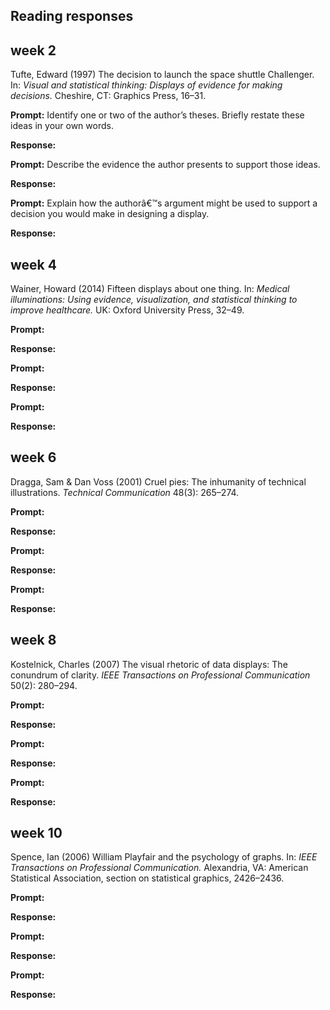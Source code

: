 
## Reading responses

## week 2

Tufte, Edward (1997) The decision to launch the space shuttle
Challenger. In: *Visual and statistical thinking: Displays of evidence
for making decisions.* Cheshire, CT: Graphics Press, 16–31.

**Prompt:** Identify one or two of the author’s theses. Briefly restate
these ideas in your own words.

**Response:**

**Prompt:** Describe the evidence the author presents to support those
ideas.

**Response:**

**Prompt:** Explain how the authorâ€™s argument might be used to support
a decision you would make in designing a display.

**Response:**

## week 4

Wainer, Howard (2014) Fifteen displays about one thing. In: *Medical
illuminations: Using evidence, visualization, and statistical thinking
to improve healthcare.* UK: Oxford University Press, 32–49.

**Prompt:**

**Response:**

**Prompt:**

**Response:**

**Prompt:**

**Response:**

## week 6

Dragga, Sam & Dan Voss (2001) Cruel pies: The inhumanity of technical
illustrations. *Technical Communication* 48(3): 265–274.

**Prompt:**

**Response:**

**Prompt:**

**Response:**

**Prompt:**

**Response:**

## week 8

Kostelnick, Charles (2007) The visual rhetoric of data displays: The
conundrum of clarity. *IEEE Transactions on Professional Communication*
50(2): 280–294.

**Prompt:**

**Response:**

**Prompt:**

**Response:**

**Prompt:**

**Response:**

## week 10

Spence, Ian (2006) William Playfair and the psychology of graphs. In:
*IEEE Transactions on Professional Communication.* Alexandria, VA:
American Statistical Association, section on statistical graphics,
2426–2436.

**Prompt:**

**Response:**

**Prompt:**

**Response:**

**Prompt:**

**Response:**
